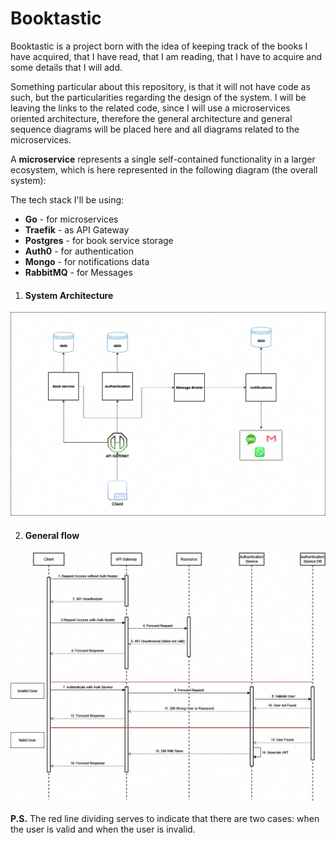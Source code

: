 # Booktastic

Booktastic is a project born with the idea of keeping track of the books I have acquired, that I have read, that I am reading, that I have to acquire and some details that I will add.

Something particular about this repository, is that it will not have code as such, but the particularities regarding the design of the system. I will be leaving the links to the related code, since I will use a microservices oriented architecture, therefore the general architecture and general sequence diagrams will be placed here and all diagrams related to the microservices.


A **microservice** represents a single self-contained functionality in a larger ecosystem, which is here represented in the following diagram (the overall system):

The tech stack I'll be using:

- **Go** - for microservices
- **Traefik** - as API Gateway
- **Postgres** - for book service storage
- **Auth0** - for authentication
- **Mongo** - for notifications data
- **RabbitMQ** - for Messages

1. #### System Architecture

![](https://github.com/Edmartt/booktastic/blob/main/assets/system%20architecture.jpg)


2. #### General flow

![](https://github.com/Edmartt/booktastic/blob/main/assets/sequence%20flow.jpg)

**P.S.** The red line dividing serves to indicate that there are two cases: when the user is valid and when the user is invalid.
